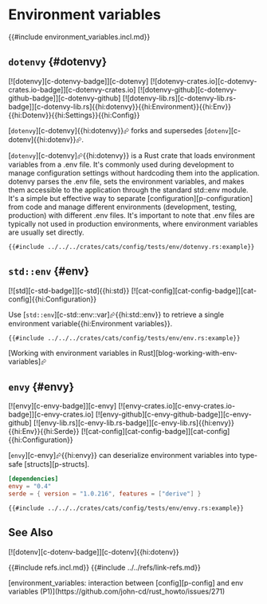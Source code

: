 # Environment variables

{{#include environment_variables.incl.md}}

## `dotenvy` {#dotenvy}

[![dotenvy][c-dotenvy-badge]][c-dotenvy] [![dotenvy-crates.io][c-dotenvy-crates.io-badge]][c-dotenvy-crates.io] [![dotenvy-github][c-dotenvy-github-badge]][c-dotenvy-github] [![dotenvy-lib.rs][c-dotenvy-lib.rs-badge]][c-dotenvy-lib.rs]{{hi:dotenvy}}{{hi:Environment}}{{hi:Env}}{{hi:Dotenv}}{{hi:Settings}}{{hi:Config}}

[`dotenvy`][c-dotenvy]{{hi:dotenvy}}⮳ forks and supersedes [`dotenv`][c-dotenv]{{hi:dotenv}}⮳.

[`dotenvy`][c-dotenvy]⮳{{hi:dotenvy}} is a Rust crate that loads environment variables from a .env file. It's commonly used during development to manage configuration settings without hardcoding them into the application. dotenvy parses the .env file, sets the environment variables, and makes them accessible to the application through the standard std::env module. It's a simple but effective way to separate [configuration][p-configuration] from code and manage different environments (development, testing, production) with different .env files. It's important to note that .env files are typically not used in production environments, where environment variables are usually set directly.

```rust,editable,noplayground
{{#include ../../../crates/cats/config/tests/env/dotenvy.rs:example}}
```

## `std::env` {#env}

[![std][c-std-badge]][c-std]{{hi:std}} [![cat-config][cat-config-badge]][cat-config]{{hi:Configuration}}

Use [`std::env`][c-std::env::var]⮳{{hi:std::env}} to retrieve a single environment variable{{hi:Environment variables}}.

```rust,editable,should_panic
{{#include ../../../crates/cats/config/tests/env/env.rs:example}}
```

[Working with environment variables in Rust][blog-working-with-env-variables]⮳

## `envy` {#envy}

[![envy][c-envy-badge]][c-envy] [![envy-crates.io][c-envy-crates.io-badge]][c-envy-crates.io] [![envy-github][c-envy-github-badge]][c-envy-github] [![envy-lib.rs][c-envy-lib.rs-badge]][c-envy-lib.rs]{{hi:envy}}{{hi:Env}}{{hi:Serde}} [![cat-config][cat-config-badge]][cat-config]{{hi:Configuration}}

[`envy`][c-envy]⮳{{hi:envy}} can deserialize environment variables into type-safe [structs][p-structs].

```toml
[dependencies]
envy = "0.4"
serde = { version = "1.0.216", features = ["derive"] }
```

```rust,editable,should_panic,noplayground
{{#include ../../../crates/cats/config/tests/env/envy.rs:example}}
```

## See Also

[![dotenv][c-dotenv-badge]][c-dotenv]{{hi:dotenv}}

{{#include refs.incl.md}}
{{#include ../../refs/link-refs.md}}

<div class="hidden">
[environment_variables: interaction between [config][p-config] and env variables (P1)](https://github.com/john-cd/rust_howto/issues/271)
</div>
